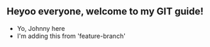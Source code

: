 ## Heyoo everyone, welcome to my GIT guide!

- Yo, Johnny here
- I'm adding this from 'feature-branch'
